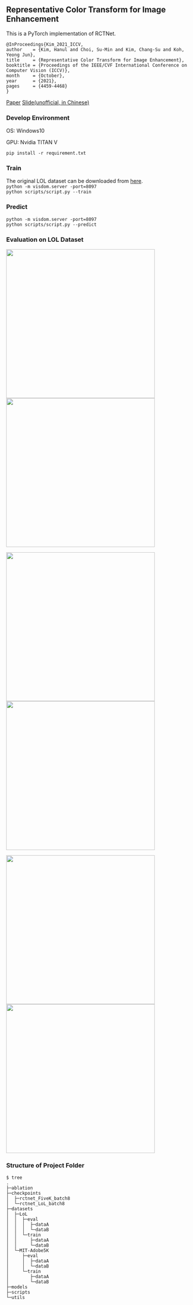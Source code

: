 ## Representative Color Transform for Image Enhancement
This is a PyTorch implementation of RCTNet. 

```
@InProceedings{Kim_2021_ICCV,
author    = {Kim, Hanul and Choi, Su-Min and Kim, Chang-Su and Koh, Yeong Jun},
title     = {Representative Color Transform for Image Enhancement},
booktitle = {Proceedings of the IEEE/CVF International Conference on Computer Vision (ICCV)},
month     = {October},
year      = {2021},
pages     = {4459-4468}
}
```
[Paper](https://openaccess.thecvf.com/content/ICCV2021/html/Kim_Representative_Color_Transform_for_Image_Enhancement_ICCV_2021_paper.html)
[Slide(unofficial, in Chinese)](https://docs.google.com/presentation/d/1wM1X7p1j7lD0r9HvR9o_JiLuRG12G-GU/edit?usp=sharing&ouid=114646893705937803496&rtpof=true&sd=true)


### Develop Environment
OS: Windows10

GPU: Nvidia TITAN V

```pip install -r requirement.txt```

### Train
The original LOL dataset can be downloaded from [here](https://daooshee.github.io/BMVC2018website/).  
```python -m visdom.server -port=8097```</br>
```python scripts/script.py --train```

### Predict
```python -m visdom.server -port=8097```</br>
```python scripts/script.py --predict```

### Evaluation on LOL Dataset
<img src="figures/79.png" width="400px"/><img src="figures/79_enhanced.png" width="400px"/>

<img src="figures/111.png" width="400px"/><img src="figures/111_enhanced.png" width="400px"/>

<img src="figures/146.png" width="400px"/><img src="figures/146_enhanced.png" width="400px"/>

### Structure of Project Folder
```
$ tree
.
├─ablation
├─checkpoints
│  ├─rctnet_FiveK_batch8
│  └─rctnet_LoL_batch8
├─datasets
│  ├─LoL
│  │  ├─eval
│  │  │  ├─dataA
│  │  │  └─dataB
│  │  └─train
│  │     ├─dataA
│  │     └─dataB
│  └─MIT-Adobe5K
│     ├─eval
│     │  ├─dataA
│     │  └─dataB
│     └─train
│        ├─dataA
│        └─dataB
├─models
├─scripts
└─utils
```
